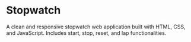 # Stopwatch
A clean and responsive stopwatch web application built with HTML, CSS, and JavaScript. Includes start, stop, reset, and lap functionalities.
